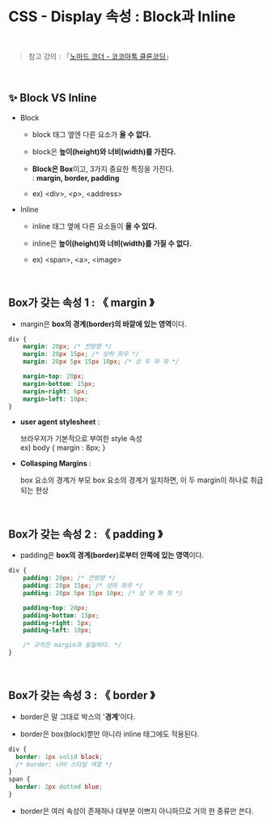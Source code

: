 # CSS - Display 속성 : Block과 Inline

<br/>

>  참고 강의 : 「<a href="https://nomadcoders.co/kokoa-clone" target="_blank">노마드 코더 - 코코아톡 클론코딩</a>」

<br/>

## ✨ Block VS Inline

* Block

  * block 태그 옆엔 다른 요소가 <strong>올 수 없다.</strong>  

  * block은 <strong>높이(height)와 너비(width)를 가진다.</strong>  

  * <strong>Block은 Box</strong>이고, 3가지 중요한 특징을 가진다.  
  :   <strong>margin, border, padding</strong>  

  *  ex) \<div>, \<p>, \<address>
  
* Inline

  * inline 태그 옆에 다른 요소들이 <strong>올 수 있다.</strong>   

  * inline은 <strong>높이(height)와 너비(width)를 가질 수 없다.</strong>  

  * ex) \<span>, \<a>, \<image>

<br/>

## Box가 갖는 속성 1 : 《 margin 》

* margin은 <strong>box의 경계(border)의 바깥에 있는 영역</strong>이다.

```css
div {
    margin: 20px; /* 전방향 */
    margin: 20px 15px; /* 상하 좌우 */
    margin: 20px 5px 15px 10px; /* 상 우 하 좌 */

    margin-top: 20px;
    margin-bottom: 15px;
    margin-right: 5px;
    margin-left: 10px;
}
```

* <strong>user agent stylesheet</strong> :  

  브라우저가 기본적으로 부여한 style 속성  
  ex) body { margin : 8px; }

* <strong>Collasping Margins</strong> :  

  box 요소의 경계가 부모 box 요소의 경계가 일치하면, 이 두 margin이 하나로 취급되는 현상

<br/>

## Box가 갖는 속성 2 : 《 padding 》

* padding은 <strong>box의 경계(border)로부터 안쪽에 있는 영역</strong>이다.

```css
div {
    padding: 20px; /* 전방향 */
    padding: 20px 15px; /* 상하 좌우 */
    padding: 20px 5px 15px 10px; /* 상 우 하 좌 */

    padding-top: 20px;
    padding-bottom: 15px;
    padding-right: 5px;
    padding-left: 10px;

    /* 규칙은 margin과 동일하다. */
}
```

<br/>

## Box가 갖는 속성 3 : 《 border 》

* border은 말 그대로 박스의 '<strong>경계</strong>'이다.

* border은 box(block)뿐만 아니라 inline 태그에도 적용된다.

```css
div {
  border: 1px solid black;
  /* border: 너비 스타일 색깔 */
}
span {
  border: 2px dotted blue;
}
```

* border은 여러 속성이 존재하나 대부분 이쁘지 아니하므로 거의 한 종류만 쓴다.